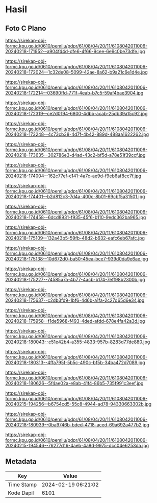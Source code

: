 # Hasil

## Foto C Plano

https://sirekap-obj-formc.kpu.go.id/0610/pemilu/pdpr/61/08/04/20/11/6108042011006-20240218-171952--a904f44d-dfe6-4f66-9cee-6e9c0be73dfe.jpg

https://sirekap-obj-formc.kpu.go.id/0610/pemilu/pdpr/61/08/04/20/11/6108042011006-20240218-172024--1c32de08-5099-42ae-8a62-b9a21c6e1d4e.jpg

https://sirekap-obj-formc.kpu.go.id/0610/pemilu/pdpr/61/08/04/20/11/6108042011006-20240218-172214--03690ffd-771f-4eab-b7c5-59af4bae3904.jpg

https://sirekap-obj-formc.kpu.go.id/0610/pemilu/pdpr/61/08/04/20/11/6108042011006-20240218-172319--ce2d0194-6800-4dbb-acab-25db39a15c92.jpg

https://sirekap-obj-formc.kpu.go.id/0610/pemilu/pdpr/61/08/04/20/11/6108042011006-20240218-173248--4c73cb38-4d7f-4b42-889d-488aa1622262.jpg

https://sirekap-obj-formc.kpu.go.id/0610/pemilu/pdpr/61/08/04/20/11/6108042011006-20240218-173635--302786e3-d4ad-43c2-bf5d-a78e51f39ccf.jpg

https://sirekap-obj-formc.kpu.go.id/0610/pemilu/pdpr/61/08/04/20/11/6108042011006-20240218-174004--162c77ef-c141-4a7c-ae9d-f9eb6af8cc7f.jpg

https://sirekap-obj-formc.kpu.go.id/0610/pemilu/pdpr/61/08/04/20/11/6108042011006-20240218-174401--b2d812c3-7d4a-400c-8b01-69cbf5a31501.jpg

https://sirekap-obj-formc.kpu.go.id/0610/pemilu/pdpr/61/08/04/20/11/6108042011006-20240218-174458--6dcd8931-f935-45f6-b110-9edc362ba965.jpg

https://sirekap-obj-formc.kpu.go.id/0610/pemilu/pdpr/61/08/04/20/11/6108042011006-20240218-175109--132a43b5-59fb-48d2-b632-eafc6eb67afc.jpg

https://sirekap-obj-formc.kpu.go.id/0610/pemilu/pdpr/61/08/04/20/11/6108042011006-20240218-175138--10d672d0-ba50-45ea-bce7-939d0da9e6ae.jpg

https://sirekap-obj-formc.kpu.go.id/0610/pemilu/pdpr/61/08/04/20/11/6108042011006-20240218-175227--74585a7a-4b77-4acb-b174-7eff98b2300b.jpg

https://sirekap-obj-formc.kpu.go.id/0610/pemilu/pdpr/61/08/04/20/11/6108042011006-20240218-175637--c2db3fd9-1bf6-4d6b-a1fa-2c27d65d6e34.jpg

https://sirekap-obj-formc.kpu.go.id/0610/pemilu/pdpr/61/08/04/20/11/6108042011006-20240218-175958--f1de5968-f493-4ded-afdd-678e4fa42a3d.jpg

https://sirekap-obj-formc.kpu.go.id/0610/pemilu/pdpr/61/08/04/20/11/6108042011006-20240218-180043--c51e42b4-a355-4833-957b-8283d77de880.jpg

https://sirekap-obj-formc.kpu.go.id/0610/pemilu/pdpr/61/08/04/20/11/6108042011006-20240218-180313--4ffa795f-5b5c-490c-bf5b-34ba472d7089.jpg

https://sirekap-obj-formc.kpu.go.id/0610/pemilu/pdpr/61/08/04/20/11/6108042011006-20240218-180626--5f4ae02a-e8ab-41f4-86b5-735f991c3eef.jpg

https://sirekap-obj-formc.kpu.go.id/0610/pemilu/pdpr/61/08/04/20/11/6108042011006-20240215-194256--b6754cd5-55c8-4944-ad78-94330663302b.jpg

https://sirekap-obj-formc.kpu.go.id/0610/pemilu/pdpr/61/08/04/20/11/6108042011006-20240218-180939--0ba9746b-bded-4718-aced-69a692a477b2.jpg

https://sirekap-obj-formc.kpu.go.id/0610/pemilu/pdpr/61/08/04/20/11/6108042011006-20240215-194546--76277d16-4aeb-4a8d-9975-dcc04e6253da.jpg


## Metadata

| Key        | Value               |
| ---------- | ------------------- |
| Time Stamp | 2024-02-19 06:21:02 |
| Kode Dapil | 6101                |



